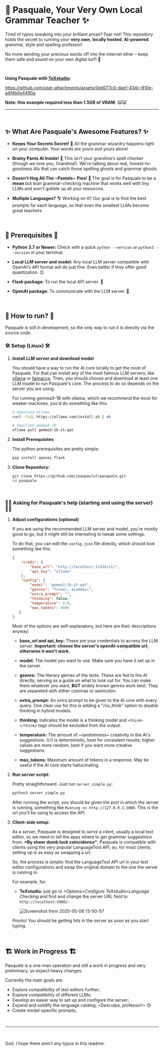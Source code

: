 # 🤖 Pasquale, Your Very Own Local Grammar Teacher ✨

Tired of typos sneaking into your brilliant prose? Fear not! This repository holds the secret to running your **very own**, **locally hosted**, **AI-powered** grammar, style and spelling professor!

No more sending your precious words off into the internet ether – keep them safe and sound on your own digital turf! 🏡

&nbsp;

**Using Pasquale with [TeXstudio](https://github.com/texstudio-org/texstudio):**


https://github.com/user-attachments/assets/0dd077c0-dae1-434c-910e-a4f4b0e4490a


**Note: this example required less than 1.5GB of VRAM.** 🙀🙀

---


&nbsp;


## ✨ What Are Pasquale's Awesome Features? ✨

* **Keeps Your Secrets Secret!** 🤫 All the grammar wizardry happens right on your computer. Your words are yours and yours alone!
  
* **Brainy Pants AI Inside!** 🧠 This isn't your grandma's spell checker (though we love you, Grandma!). We're talking about real, honest-to-goodness AIs that can catch those spelling ghosts and grammar ghouls.
  
* **Doesn't Hog All The ~Pastels~ Pies!** 🥧 The goal is for Pasquale to be a **mean** but *lean* grammar-checking machine that works well with tiny LLMs and won't gobble up all your resources.
  
* **Multiple Languages?** 🌎 Working on it!! Our goal is to find the best prompts for each language, so that even the smallest LLMs become great teachers.

&nbsp;

## 📜 Prerequisites 📜

* **Python 3.7 or Newer:** Check with a quick `python --version` or `python3 --version` in your terminal.
  
* **Local LLM server and model:** Any local LLM server compatible with OpenAI's API format will do just fine. Even better if they offer good quantization. 😉
  
* **Flask package:** To run the local API server. 🍾
  
* **OpenAI package:** To communicate with the LLM server. 🦙

&nbsp;
  
## 📝 How to run? 📝

Pasquale is still in development, so the only way to run it is directly via the source code.

### 🛠️ Setup (Linux) 🛠️

1.  **Install LLM server and download model**

    You should have a way to run the AI core locally to get the most of Pasquale.
    For that can install any of the most famous LLM servers, like [ollama](https://www.ollama.com/) or [llamaccp](https://github.com/ggml-org/llama.cpp).
    Then, you should choose and download at least one LLM model to run Pasquale's core. The process to do so depends on the server you are using.


    For running gemma3-1B with ollama, which we recommend the most for weaker machines, you'd do something like this:
    ```bash
    # download ollama
    curl -fsSL https://ollama.com/install.sh | sh

    # download gemma3-1B
    ollama pull gemma3:1b-it-qat
    ```

    
2.  **Install Prerequisites**
    
    The python prerequisites are pretty simple:
    ```bash
    pip install openai flask
    ```

3.  **Clone Repository:**

    ```bash
    git clone https://github.com/joaopaulo7/pasquale.git
    cd pasquale
    ```

   
&nbsp;

### 🙋‍♀️ Asking for Pasquale's help (starting and using the server) 🙋‍♀️

1. **Adjust configurations (optional)**
   
   If you are using the recommended LLM server and model, you're mostly good to go, but it might still be interesting to tweak some settings.
   
   To do that, you can edit the `config.json` file directly, which should look something like this:
   ```json
   {
       "creds": {
           "base_url": "http://localhost:11434/v1/",
           "api_key": "ollama" 
       },
       "config": {
           "model": "gemma3:1b-it-qat",
           "genres": "formal; academic",
           "extra_prompt": "",
           "thinking": false,
           "temperature": 0.0,
           "max_tokens": 8000
      }
   }
   ```
   Most of the options are self-explanatory, but here are their descriptions anyway:
   - **base_url and api_key:** These are your credentials to access the LLM server. **Important: choose the server's openAI-compatible url; otherwise it won't work.**
     
   - **model:** The model you want to use. Make sure you have it set up in the server.
     
   - **genres:** The literary genres of the texts. These are fed to the AI directly, serving as a guide on what to look out for.
     You can make them whatever you want, **BUT** widely known genres work best. They are separeted with either commas or semicolon.
   
   - **extra_prompt:** An extra prompt to be given to the AI core with every query. One clear use for this is adding a "/no_think" option to disable thinking in hybrid models.
     
   - **thinking:** Indicates the model is a thinking model and `<think></think>` tags should be excluded from the output.
     
   - **temperature:** The amount of ~randomness~ creativity in the AI's suggestions. 0.0 is deterministic, best for consistent results; higher values are more random, best if you want more creative suggestions.
  
   - **max_tokens:** Maximum amount of tokens in a response. May be useful if the AI core starts hallucinating.


2.  **Run server script:**

    Pretty straightforward. Just run `server_simple.py`:
    ```bash
    python3 server_simple.py
    ```

    After running the script, you should be given the port in which the server is running, something like `Running on http://127.0.0.1:5000`. This is the url you'll be using to access the API.
    

4.  **Client-side setup:**

    As a *server*, Pasquale is designed to *serve* a client, usually a local text editor, so we need to tell the apps where to get grammar suggestions from.
    **\*By sheer dumb luck coincidence\***, Pasquale is compatible with clients using the very popular LanguageTool API, so, for most clients, setting up is as easy as swapping a url.

    So, the process is simple: find the LanguageTool API url in your text editor configurations and swap the original domain to the one the server is running in.

    For example, for:
    - **TeXstudio:** just go to *>Options>Configure TeXstudio>Language Checking* and find and change the server URL field to `http://localhost:5000/`:

      ![Screenshot from 2025-05-06 13-50-57](https://github.com/user-attachments/assets/7abcc957-fe75-4238-8b85-a4404313fa8b)
     
     Pronto! You should be getting hits in the server as soon as you start typing.

&nbsp;

## 🏗️ Work in Progress 🏗️

Pasquale is a one-man operation and still a work in progress and very preliminary, so expect heavy changes.

Currently the main goals are:
- Explore compatibility of text editors further;
- Explore compatibility of different LLMs;
- Develop an easier way to set up and configure the server;
- Expand and solidify the language catalog; ~Desculpa, professor!~ 😓
- Create model-specific prompts;

&nbsp;


---

&nbsp;
&nbsp;

God, I hope there aren't any typos in this readme.
